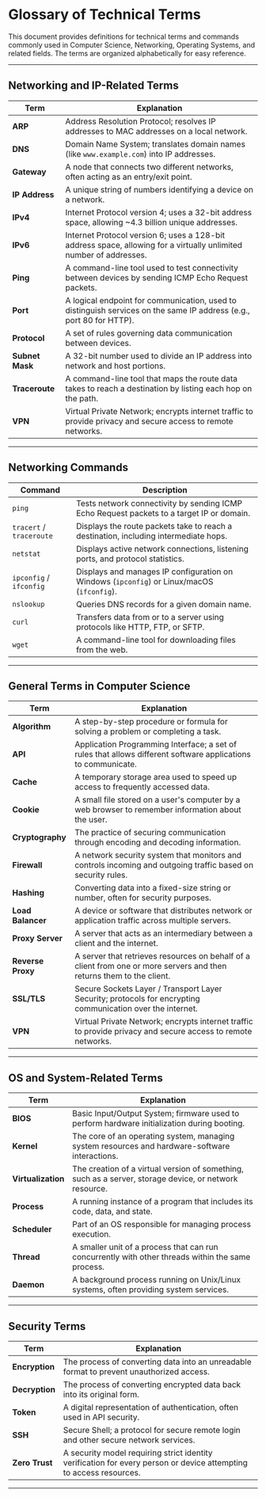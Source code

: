 # Glossary of Technical Terms

This document provides definitions for technical terms and commands commonly used in Computer Science, Networking, Operating Systems, and related fields. The terms are organized alphabetically for easy reference.

---

## Networking and IP-Related Terms

| **Term**        | **Explanation**                                                                                                     |
| --------------- | ------------------------------------------------------------------------------------------------------------------- |
| **ARP**         | Address Resolution Protocol; resolves IP addresses to MAC addresses on a local network.                             |
| **DNS**         | Domain Name System; translates domain names (like `www.example.com`) into IP addresses.                             |
| **Gateway**     | A node that connects two different networks, often acting as an entry/exit point.                                   |
| **IP Address**  | A unique string of numbers identifying a device on a network.                                                       |
| **IPv4**        | Internet Protocol version 4; uses a 32-bit address space, allowing ~4.3 billion unique addresses.                   |
| **IPv6**        | Internet Protocol version 6; uses a 128-bit address space, allowing for a virtually unlimited number of addresses.  |
| **Ping**        | A command-line tool used to test connectivity between devices by sending ICMP Echo Request packets.                 |
| **Port**        | A logical endpoint for communication, used to distinguish services on the same IP address (e.g., port 80 for HTTP). |
| **Protocol**    | A set of rules governing data communication between devices.                                                        |
| **Subnet Mask** | A 32-bit number used to divide an IP address into network and host portions.                                        |
| **Traceroute**  | A command-line tool that maps the route data takes to reach a destination by listing each hop on the path.          |
| **VPN**         | Virtual Private Network; encrypts internet traffic to provide privacy and secure access to remote networks.         |

---

## Networking Commands

| **Command**              | **Description**                                                                            |
| ------------------------ | ------------------------------------------------------------------------------------------ |
| `ping`                   | Tests network connectivity by sending ICMP Echo Request packets to a target IP or domain.  |
| `tracert` / `traceroute` | Displays the route packets take to reach a destination, including intermediate hops.       |
| `netstat`                | Displays active network connections, listening ports, and protocol statistics.             |
| `ipconfig` / `ifconfig`  | Displays and manages IP configuration on Windows (`ipconfig`) or Linux/macOS (`ifconfig`). |
| `nslookup`               | Queries DNS records for a given domain name.                                               |
| `curl`                   | Transfers data from or to a server using protocols like HTTP, FTP, or SFTP.                |
| `wget`                   | A command-line tool for downloading files from the web.                                    |

---

## General Terms in Computer Science

| **Term**          | **Explanation**                                                                                                       |
| ----------------- | --------------------------------------------------------------------------------------------------------------------- |
| **Algorithm**     | A step-by-step procedure or formula for solving a problem or completing a task.                                       |
| **API**           | Application Programming Interface; a set of rules that allows different software applications to communicate.         |
| **Cache**         | A temporary storage area used to speed up access to frequently accessed data.                                         |
| **Cookie**        | A small file stored on a user's computer by a web browser to remember information about the user.                     |
| **Cryptography**  | The practice of securing communication through encoding and decoding information.                                     |
| **Firewall**      | A network security system that monitors and controls incoming and outgoing traffic based on security rules.           |
| **Hashing**       | Converting data into a fixed-size string or number, often for security purposes.                                      |
| **Load Balancer** | A device or software that distributes network or application traffic across multiple servers.                         |
| **Proxy Server**  | A server that acts as an intermediary between a client and the internet.                                              |
| **Reverse Proxy** | A server that retrieves resources on behalf of a client from one or more servers and then returns them to the client. |
| **SSL/TLS**       | Secure Sockets Layer / Transport Layer Security; protocols for encrypting communication over the internet.            |
| **VPN**           | Virtual Private Network; encrypts internet traffic to provide privacy and secure access to remote networks.           |

---

## OS and System-Related Terms

| **Term**           | **Explanation**                                                                                        |
| ------------------ | ------------------------------------------------------------------------------------------------------ |
| **BIOS**           | Basic Input/Output System; firmware used to perform hardware initialization during booting.            |
| **Kernel**         | The core of an operating system, managing system resources and hardware-software interactions.         |
| **Virtualization** | The creation of a virtual version of something, such as a server, storage device, or network resource. |
| **Process**        | A running instance of a program that includes its code, data, and state.                               |
| **Scheduler**      | Part of an OS responsible for managing process execution.                                              |
| **Thread**         | A smaller unit of a process that can run concurrently with other threads within the same process.      |
| **Daemon**         | A background process running on Unix/Linux systems, often providing system services.                   |

---

## Security Terms

| **Term**       | **Explanation**                                                                                                    |
| -------------- | ------------------------------------------------------------------------------------------------------------------ |
| **Encryption** | The process of converting data into an unreadable format to prevent unauthorized access.                           |
| **Decryption** | The process of converting encrypted data back into its original form.                                              |
| **Token**      | A digital representation of authentication, often used in API security.                                            |
| **SSH**        | Secure Shell; a protocol for secure remote login and other secure network services.                                |
| **Zero Trust** | A security model requiring strict identity verification for every person or device attempting to access resources. |

---
